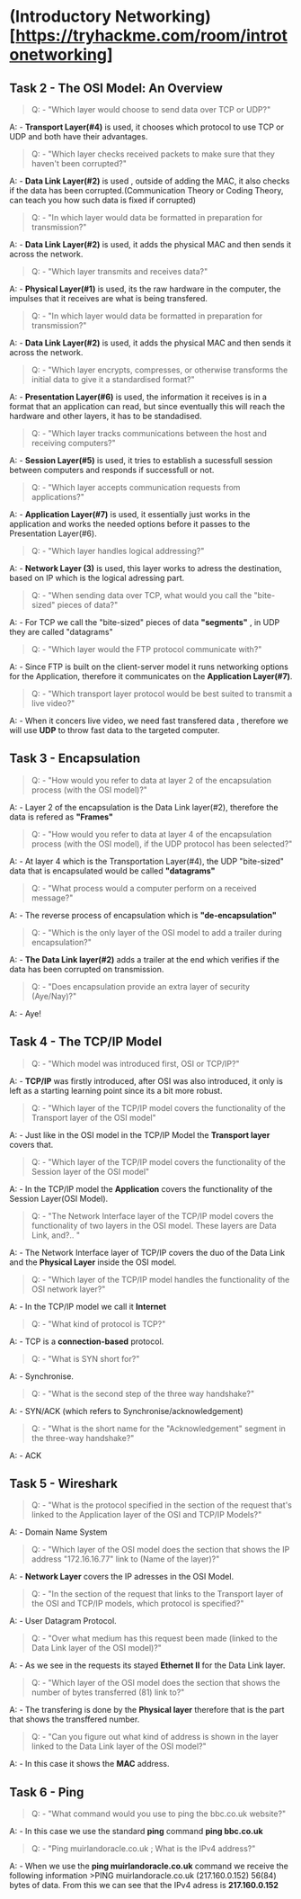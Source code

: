 # (Introductory Networking)[https://tryhackme.com/room/introtonetworking]


## Task 2 - The OSI Model: An Overview

>Q: - "Which layer would choose to send data over TCP or UDP?"

A: - **Transport Layer(#4)** is used, it chooses which protocol to use TCP or UDP and both have their advantages.

>Q: - "Which layer checks received packets to make sure that they haven't been corrupted?"

A: -  **Data Link Layer(#2)** is used , outside of adding the MAC, it also checks if the data has been corrupted.(Communication Theory or Coding Theory, can teach you how such data is fixed if corrupted)

>Q: - "In which layer would data be formatted in preparation for transmission?"

A: - **Data Link Layer(#2)** is used, it adds the physical MAC and then sends it across the network.

>Q: - "Which layer transmits and receives data?"

A: - **Physical Layer(#1)** is used, its the raw hardware in the computer, the impulses that it receives are what is being transfered.

>Q: - "In which layer would data be formatted in preparation for transmission?"

A: - **Data Link Layer(#2)** is used, it adds the physical MAC and then sends it across the network.

>Q: - "Which layer encrypts, compresses, or otherwise transforms the initial data to give it a standardised format?"

A: - **Presentation Layer(#6)** is used, the information it receives is in a format that an application can read, but since eventually this will reach the hardware and other layers, it has to be standadised.

>Q: - "Which layer tracks communications between the host and receiving computers?"

A: - **Session Layer(#5)** is used, it  tries to establish a sucessfull session between computers and responds if successfull or not.

>Q: - "Which layer accepts communication requests from applications?"

A: - **Application Layer(#7)** is used, it essentially just works in the application and works the needed options before it passes to the Presentation Layer(#6).

>Q: - "Which layer handles logical addressing?"

A: - **Network Layer (3)** is used, this layer works to adress the destination, based on IP which is the logical adressing part.

>Q: - "When sending data over TCP, what would you call the "bite-sized" pieces of data?"

A: - For TCP we call the "bite-sized" pieces of data **"segments"** , in UDP they are called "datagrams"

>Q: - "Which layer would the FTP protocol communicate with?"

A: - Since FTP is built on the client-server model it runs networking options for the Application, therefore it communicates on the **Application Layer(#7)**.

>Q: - "Which transport layer protocol would be best suited to transmit a live video?"

A: - When it concers live video, we need fast transfered data , therefore we will use **UDP** to throw fast data to the targeted computer.

## Task 3 - Encapsulation

>Q: - "How would you refer to data at layer 2 of the encapsulation process (with the OSI model)?"

A: - Layer 2 of the encapsulation is the Data Link layer(#2), therefore the data is refered as **"Frames"**

>Q: - "How would you refer to data at layer 4 of the encapsulation process (with the OSI model), if the UDP protocol has been selected?"

A: - At layer 4 which is the Transportation Layer(#4), the UDP "bite-sized" data that is encapsulated would be called **"datagrams"**

>Q: - "What process would a computer perform on a received message?"

A: - The reverse process of encapsulation which is **"de-encapsulation"**

>Q: - "Which is the only layer of the OSI model to add a trailer during encapsulation?"

A: - **The Data Link layer(#2)** adds a trailer at the end which verifies if the data has been corrupted on transmission.

>Q: - "Does encapsulation provide an extra layer of security (Aye/Nay)?"

A: - Aye!

## Task 4 - The TCP/IP Model

>Q: - "Which model was introduced first, OSI or TCP/IP?"

A: - **TCP/IP** was firstly introduced, after OSI was also introduced, it only is left as a starting learning point since its a bit more robust.

>Q: - "Which layer of the TCP/IP model covers the functionality of the Transport layer of the OSI model"

A: - Just like in the OSI model in the TCP/IP Model the **Transport layer** covers that.

>Q: - "Which layer of the TCP/IP model covers the functionality of the Session layer of the OSI model"

A: - In the TCP/IP model the **Application** covers the functionality of the Session Layer(OSI Model).

>Q: - "The Network Interface layer of the TCP/IP model covers the functionality of two layers in the OSI model. These layers are Data Link, and?.. "

A: - The Network Interface layer of TCP/IP covers the duo of the Data Link and the **Physical Layer** inside the OSI model.

>Q: - "Which layer of the TCP/IP model handles the functionality of the OSI network layer?"

A: - In the TCP/IP model we call it **Internet**

>Q: - "What kind of protocol is TCP?"

A: - TCP is a **connection-based** protocol.

>Q: - "What is SYN short for?"

A: - Synchronise.

>Q: - "What is the second step of the three way handshake?"

A: - SYN/ACK (which refers to Synchronise/acknowledgement)

>Q: - "What is the short name for the "Acknowledgement" segment in the three-way handshake?"

A: - ACK

## Task 5 - Wireshark

>Q: - "What is the protocol specified in the section of the request that's linked to the Application layer of the OSI and TCP/IP Models?"

A: - Domain Name System

>Q: - "Which layer of the OSI model does the section that shows the IP address "172.16.16.77" link to (Name of the layer)?"

A: - **Network Layer** covers the IP adresses in the OSI Model.

>Q: - "In the section of the request that links to the Transport layer of the OSI and TCP/IP models, which protocol is specified?"

A: - User Datagram Protocol.

>Q: - "Over what medium has this request been made (linked to the Data Link layer of the OSI model)?"

A: - As we see in the requests its stayed **Ethernet II** for the Data Link layer.

>Q: - "Which layer of the OSI model does the section that shows the number of bytes transferred (81) link to?"

A: - The transfering is done by the **Physical layer** therefore that is the part that shows the transffered number.

>Q: - "Can you figure out what kind of address is shown in the layer linked to the Data Link layer of the OSI model?"

A: - In this case it shows the **MAC** address.

## Task 6 - Ping

>Q: - "What command would you use to ping the bbc.co.uk website?"

A: - In this case we use the standard **ping** command **ping bbc.co.uk**

>Q: - "Ping muirlandoracle.co.uk ; What is the IPv4 address?"

A: - When we use the **ping muirlandoracle.co.uk** command we receive the following information  >PING muirlandoracle.co.uk (217.160.0.152) 56(84) bytes of data.
From this we can see that the IPv4 adress is **217.160.0.152**
